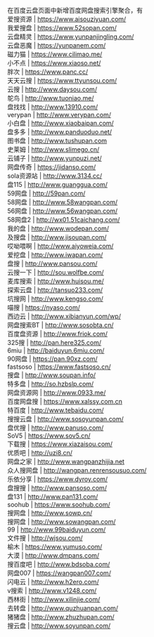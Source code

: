 在百度云盘页面中新增百度网盘搜索引擎聚合，有  
爱搜资源 | https://www.aisouziyuan.com/  
我爱搜盘 | https://www.52sopan.com/  
云盘精灵 | https://www.yunpanjingling.com/  
云盘恶魔 | https://yunpanem.com/  
磁力猫 | https://www.cilimao.me/  
小不点 | https://www.xiaoso.net/  
胖次 | https://www.panc.cc/  
天天云搜 | https://www.ttyunsou.com/  
云搜 | http://www.daysou.com/  
鸵鸟 | http://www.tuoniao.me/  
盘找找 | http://www.13910.com/  
verypan | http://www.verypan.com/  
小白盘 | http://www.xiaobaipan.com/  
盘多多 | http://www.panduoduo.net/  
图书盘 | http://www.tushupan.com  
史莱姆 | http://www.slimego.cn/  
云铺子 | http://www.yunpuzi.net/  
网盘传奇 | https://jidanso.com/  
sola资源站 | http://www.3134.cc/  
盘115 | http://www.guanggua.com/  
59网盘 | http://59pan.com/  
58网盘 | http://www.58wangpan.com/  
56网盘 | http://www.56wangpan.com/  
58网盘2 | http://wx01.51caichang.com/  
我的盘 | http://www.wodepan.com/  
及搜盘 | http://www.jisoupan.com/  
哎呦喂啊 | http://www.aiyoweia.com/  
爱挖盘 | http://www.iwapan.com/  
盘搜 | http://www.pansou.com/  
云搜一下 | http://sou.wolfbe.com/  
麦库搜索 | http://www.huisou.me/  
探索云盘 | http://tansuo233.com/  
坑搜网 | http://www.kengso.com/  
喵搜 | https://nyaso.com/  
西边云 | http://www.xibianyun.com/wp/  
网盘搜索BT | http://www.sosobta.cn/  
百度盘资源 | http://www.friok.com/  
325搜 | http://pan.here325.com/  
6miu | http://baiduyun.6miu.com/  
90网盘 | https://pan.90xz.com/  
fastsoso | https://www.fastsoso.cn/  
搜盘 | http://www.soupan.info/  
特多盘 | http://so.hzbslp.com/  
网盘资源网 | http://www.0933.me/  
百度网盘搜 | https://www.xalssy.com.cn  
特百度 | http://www.tebaidu.com/  
搜搜云盘 | http://www.sosoyunpan.com/  
盘优搜 | http://www.panuso.com/  
SoV5 | https://www.sov5.cn/  
下载搜 | https://www.xiazaisou.com/  
优质吧 | http://uzi8.cn/  
网盘之家 | http://www.wangpanzhijia.net  
众人搜网盘 | http://wangpan.renrensousuo.com/  
乐依分享 | https://www.dyroy.com/  
盘搜搜 | http://www.pansoso.com/  
盘131 | http://www.pan131.com/  
soohub | https://www.soohub.com/  
搜网盘 | http://www.sowp.cn/  
搜网盘 | http://www.sowangpan.com/  
99 | http://www.99baiduyun.com/  
文件搜 | http://wjsou.com/  
榆木 | https://www.yumuso.com/  
大漠 | http://www.dmpans.com/  
搜百度吧 | http://www.bdsoba.com/  
网盘007 | https://wangpan007.com/  
闪电云 | http://www.h2ero.com/  
v搜索 | http://www.v1248.com/  
西林街 | http://www.xilinjie.com/  
去转盘 | http://www.quzhuanpan.com/  
猪猪盘 | http://www.zhuzhupan.com/  
搜云盘 | http://www.soyunpan.com/  
